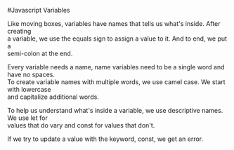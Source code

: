 #Javascript Variables  

Like moving boxes, variables have names that tells us what's inside. After creating  
a variable, we use the equals sign to assign a value to it. And to end, we put a  
semi-colon at the end.  

Every variable needs a name, name variables need to be a single word and have no spaces.  
To create variable names with multiple words, we use camel case. We start with lowercase  
and capitalize additional words.  

To help us understand what's inside a variable, we use descriptive names. We use let for  
values that do vary and const for values that don't.  

If we try to update a value with the keyword, const, we get an error.